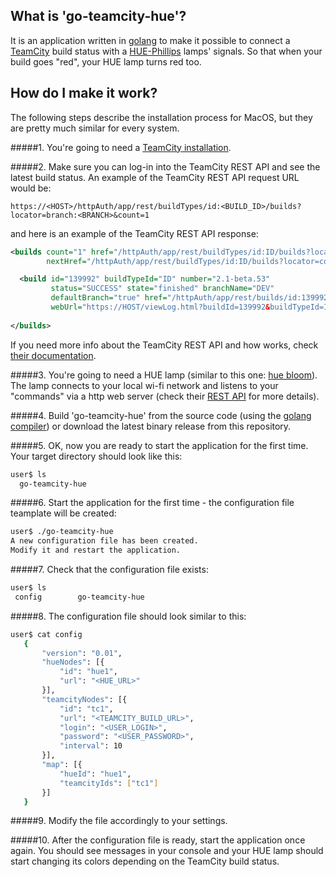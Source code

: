 ## What is 'go-teamcity-hue'?
It is an application written in [golang](https://golang.org/) to make it possible to connect a [TeamCity](www.jetbrains.com/teamcity) build status with a [HUE-Phillips](http://www.developers.meethue.com/) lamps' signals. So that when your build goes "red", your HUE lamp turns red too.


## How do I make it work?
The following steps describe the installation process for MacOS, but they are pretty much similar for every system.

#####1. You're going to need a [TeamCity installation](https://confluence.jetbrains.com/display/TCD9/Installing+and+Configuring+the+TeamCity+Server).

#####2. Make sure you can log-in into the TeamCity REST API and see the latest build status. An example of the TeamCity REST API request URL would be:

 ```
 https://<HOST>/httpAuth/app/rest/buildTypes/id:<BUILD_ID>/builds?locator=branch:<BRANCH>&count=1
 ```
   
   and here is an example of the TeamCity REST API response:
   
 ```xml
 <builds count="1" href="/httpAuth/app/rest/buildTypes/id:ID/builds?locator=branch:DEV&count=1"
         nextHref="/httpAuth/app/rest/buildTypes/id:ID/builds?locator=count:1,start:1,branch:DEV">

   <build id="139992" buildTypeId="ID" number="2.1-beta.53"
          status="SUCCESS" state="finished" branchName="DEV"
          defaultBranch="true" href="/httpAuth/app/rest/builds/id:139992" 
          webUrl="https://HOST/viewLog.html?buildId=139992&buildTypeId=ID"/>
           
 </builds>
 ```

   If you need more info about the TeamCity REST API and how works, check [their documentation](https://confluence.jetbrains.com/display/TW/REST+API#RESTAPI-BuildLocator).

#####3. You're going to need a HUE lamp (similar to this one: [hue bloom](https://www.google.ca/search?q=hue+bloom)). The lamp connects to your local wi-fi network and listens to your "commands" via a http web server (check their [REST API](http://www.developers.meethue.com/philips-hue-api) for more details).

#####4. Build 'go-teamcity-hue' from the source code (using the [golang compiler](https://golang.org/doc/code.html)) or download the latest binary release from this repository.

#####5. OK, now you are ready to start the application for the first time. Your target directory should look like this:

 ```sh
 user$ ls
   go-teamcity-hue
 ```

#####6. Start the application for the first time - the configuration file teamplate will be created:

 ```sh
 user$ ./go-teamcity-hue
 A new configuration file has been created.
 Modify it and restart the application.
 ```

#####7. Check that the configuration file exists:

 ```sh
 user$ ls
  config		go-teamcity-hue
 ```

#####8. The configuration file should look similar to this:

 ```sh
 user$ cat config
    {
        "version": "0.01",
        "hueNodes": [{
            "id": "hue1",
            "url": "<HUE_URL>"
        }],
        "teamcityNodes": [{
            "id": "tc1",
            "url": "<TEAMCITY_BUILD_URL>",
            "login": "<USER_LOGIN>",
            "password": "<USER_PASSWORD>",
            "interval": 10
        }],
        "map": [{
            "hueId": "hue1",
            "teamcityIds": ["tc1"]
        }]
    }
 ```

#####9. Modify the file accordingly to your settings.

#####10. After the configuration file is ready, start the application once again. You should see messages in your console and your HUE lamp should start changing its colors depending on the TeamCity build status.
